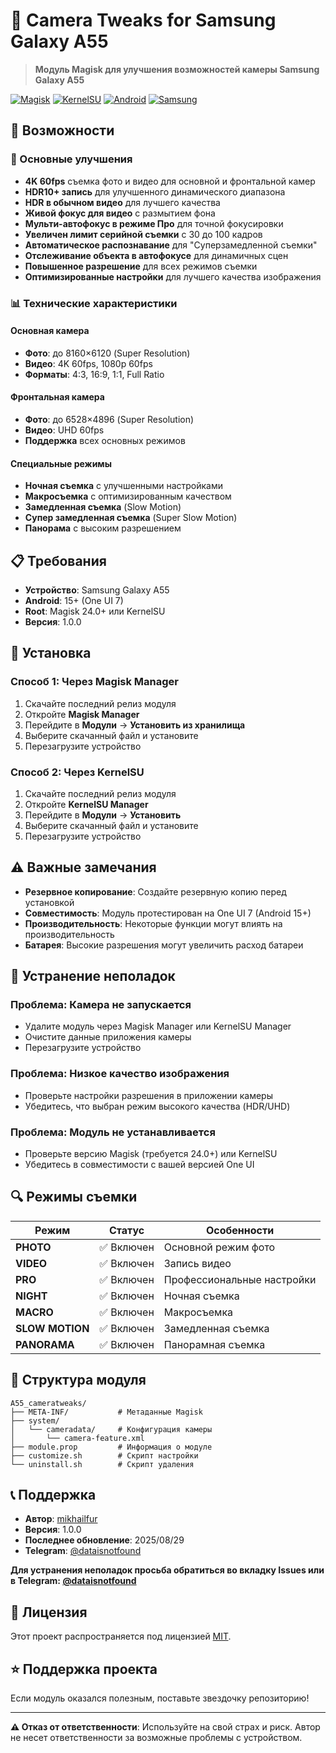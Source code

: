 # 📸 Camera Tweaks for Samsung Galaxy A55

> **Модуль Magisk для улучшения возможностей камеры Samsung Galaxy A55**

[![Magisk](https://img.shields.io/badge/Magisk-✓-green.svg)](https://github.com/topjohnwu/Magisk)
[![KernelSU](https://img.shields.io/badge/KernelSU-✓-orange.svg)](https://github.com/tiann/KernelSU)
[![Android](https://img.shields.io/badge/Android-15+-blue.svg)](https://www.android.com/)
[![Samsung](https://img.shields.io/badge/Samsung-Galaxy%20A55-purple.svg)](https://www.samsung.com/)

## 🚀 Возможности

### 📱 Основные улучшения
- **4K 60fps** съемка фото и видео для основной и фронтальной камер
- **HDR10+ запись** для улучшенного динамического диапазона
- **HDR в обычном видео** для лучшего качества
- **Живой фокус для видео** с размытием фона
- **Мульти-автофокус в режиме Про** для точной фокусировки
- **Увеличен лимит серийной съемки** с 30 до 100 кадров
- **Автоматическое распознавание** для "Суперзамедленной съемки"
- **Отслеживание объекта в автофокусе** для динамичных сцен
- **Повышенное разрешение** для всех режимов съемки
- **Оптимизированные настройки** для лучшего качества изображения

### 📊 Технические характеристики

#### Основная камера
- **Фото**: до 8160×6120 (Super Resolution)
- **Видео**: 4K 60fps, 1080p 60fps
- **Форматы**: 4:3, 16:9, 1:1, Full Ratio

#### Фронтальная камера  
- **Фото**: до 6528×4896 (Super Resolution)
- **Видео**: UHD 60fps
- **Поддержка** всех основных режимов

#### Специальные режимы
- **Ночная съемка** с улучшенными настройками
- **Макросъемка** с оптимизированным качеством
- **Замедленная съемка** (Slow Motion)
- **Супер замедленная съемка** (Super Slow Motion)
- **Панорама** с высоким разрешением

## 📋 Требования

- **Устройство**: Samsung Galaxy A55
- **Android**: 15+ (One UI 7)
- **Root**: Magisk 24.0+ или KernelSU
- **Версия**: 1.0.0

## 🔧 Установка

### Способ 1: Через Magisk Manager
1. Скачайте последний релиз модуля
2. Откройте **Magisk Manager**
3. Перейдите в **Модули** → **Установить из хранилища**
4. Выберите скачанный файл и установите
5. Перезагрузите устройство

### Способ 2: Через KernelSU
1. Скачайте последний релиз модуля
2. Откройте **KernelSU Manager**
3. Перейдите в **Модули** → **Установить**
4. Выберите скачанный файл и установите
5. Перезагрузите устройство

## ⚠️ Важные замечания

- **Резервное копирование**: Создайте резервную копию перед установкой
- **Совместимость**: Модуль протестирован на One UI 7 (Android 15+)
- **Производительность**: Некоторые функции могут влиять на производительность
- **Батарея**: Высокие разрешения могут увеличить расход батареи

## 🐛 Устранение неполадок

### Проблема: Камера не запускается
- Удалите модуль через Magisk Manager или KernelSU Manager
- Очистите данные приложения камеры
- Перезагрузите устройство

### Проблема: Низкое качество изображения
- Проверьте настройки разрешения в приложении камеры
- Убедитесь, что выбран режим высокого качества (HDR/UHD)

### Проблема: Модуль не устанавливается
- Проверьте версию Magisk (требуется 24.0+) или KernelSU
- Убедитесь в совместимости с вашей версией One UI

## 🔍 Режимы съемки

| Режим | Статус | Особенности |
|-------|---------|-------------|
| **PHOTO** | ✅ Включен | Основной режим фото |
| **VIDEO** | ✅ Включен | Запись видео |
| **PRO** | ✅ Включен | Профессиональные настройки |
| **NIGHT** | ✅ Включен | Ночная съемка |
| **MACRO** | ✅ Включен | Макросъемка |
| **SLOW MOTION** | ✅ Включен | Замедленная съемка |
| **PANORAMA** | ✅ Включен | Панорамная съемка |

## 📁 Структура модуля

```
A55_cameratweaks/
├── META-INF/           # Метаданные Magisk
├── system/
│   └── cameradata/     # Конфигурация камеры
│       └── camera-feature.xml
├── module.prop         # Информация о модуле
├── customize.sh        # Скрипт настройки
└── uninstall.sh        # Скрипт удаления
```

## 📞 Поддержка

- **Автор**: [mikhailfur](https://github.com/mikhailfur)
- **Версия**: 1.0.0
- **Последнее обновление**: 2025/08/29
- **Telegram**: [@dataisnotfound](https://t.me/dataisnotfound)

**Для устранения неполадок просьба обратиться во вкладку Issues или в Telegram: [@dataisnotfound](https://t.me/dataisnotfound)**

## 📄 Лицензия

Этот проект распространяется под лицензией [MIT](LICENSE).

## ⭐ Поддержка проекта

Если модуль оказался полезным, поставьте звездочку репозиторию!

---

**⚠️ Отказ от ответственности**: Используйте на свой страх и риск. Автор не несет ответственности за возможные проблемы с устройством.
